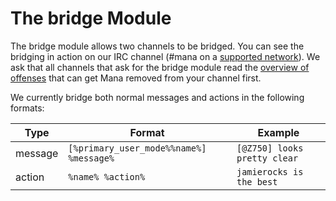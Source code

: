 The bridge Module
=================

The bridge module allows two channels to be bridged.
You can see the bridging in action on our IRC channel (#mana on a [supported network]).
We ask that all channels that ask for the bridge module read the [overview of offenses] that can get Mana removed from 
your channel first.

We currently bridge both normal messages and actions in the following formats:

| Type    | Format                                  | Example                      |
| ------- | --------------------------------------- | ---------------------------- |
| message | `[%primary_user_mode%%name%] %message%` | `[@Z750] looks pretty clear` |
| action  | `%name% %action%`                       | `jamierocks is the best`     |

[supported network]: /about/networks/
[overview of offenses]: /about/bridge/rules/

